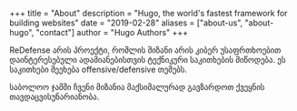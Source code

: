 +++
title = "About"
description = "Hugo, the world's fastest framework for building websites"
date = "2019-02-28"
aliases = ["about-us", "about-hugo", "contact"]
author = "Hugo Authors"
+++



ReDefense არის პროექტი, რომლის მიზანი არის კიბერ უსაფრთხოებით დაინტერესებული ადამიანებისთვის ტექნიკური საკითხების მიწოდება. ეს საკითხები შეეხება offensive/defensive თემებს. 

საბოლოო ჯამში ჩვენი მიზანია მაქსიმალურად გავზარდოთ ქვეყნის თავდაცვისუნარიანობა.